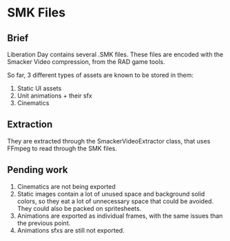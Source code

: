 # SMK Files

## Brief

Liberation Day contains several .SMK files. These files are encoded with the Smacker Video compression, from the RAD game tools.

So far, 3 different types of assets are known to be stored in them:

1. Static UI assets
2. Unit animations + their sfx
3. Cinematics

## Extraction

They are extracted through the SmackerVideoExtractor class, that uses FFmpeg to read through the SMK files.

## Pending work

1. Cinematics are not being exported
2. Static images contain a lot of unused space and background solid colors, so they eat a lot of unnecessary space that could be avoided. They could also be packed on spritesheets.
3. Animations are exported as individual frames, with the same issues than the previous point.
4. Animations sfxs are still not exported.

